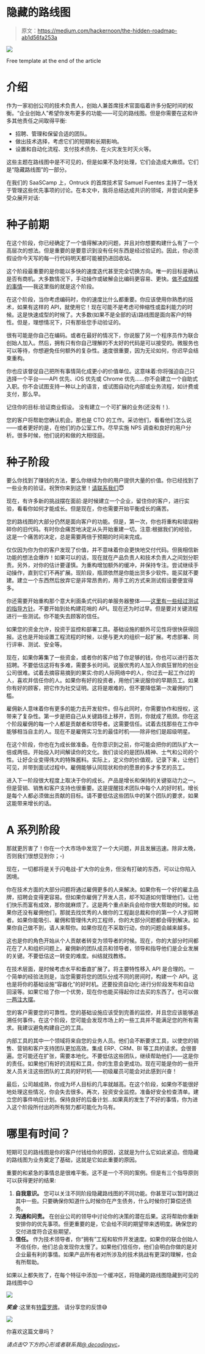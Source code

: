 # 隐藏的路线图

> 原文：<https://medium.com/hackernoon/the-hidden-roadmap-ab1d56fa253a>

![](img/6740351ab97ac3054f0fc2540119d85e.png)

Free template at the end of the article

# 介绍

作为一家初创公司的技术负责人，创始人兼首席技术官面临着许多分配时间的权衡。“企业创始人”希望你发布更多的功能——可见的路线图。但是你需要在这和许多其他责任之间取得平衡:

*   招聘、管理和保留合适的团队。
*   做出技术选择，考虑它们的短期和长期影响。
*   设置和自动化流程、支付技术债务、在火灾发生时灭火等。

这些主题在路线图中是不可见的，但是如果不及时处理，它们会造成大麻烦。它们是“隐藏路线图”的一部分。

在我们的 SaaSCamp 上，Ontruck 的首席技术官 Samuel Fuentes 主持了一场关于管理这些优先事项的讨论。在本文中，我将总结达成共识的领域，并尝试向更多受众展开对话:

# 种子前期

在这个阶段，你已经确定了一个值得解决的问题，并且对你想要构建什么有了一个高层次的想法。但是重要的是要意识到没有任何东西是经过验证的。因此，你必须假设你今天写的每一行代码明天都可能被扔进回收站。

这个阶段最重要的是你能以多快的速度迭代甚至完全切换方向。唯一的目标是确认是否有商机。大多数情况下，手动操作或破解会比编码更容易、更快。[做不成规模的事情](http://paulgraham.com/ds.html)——我这里指的就是这个阶段。

在这个阶段，当你考虑编码时，你的速度比什么都重要。你应该使用你熟悉的技术，如果有这样的 API，就使用它！现在可能不是考虑可伸缩性或盈利能力的时候。这是快速成型的时候了。大多数(如果不是全部的话)路线图是面向客户的特性。但是，理想情况下，只有那些您手动验证的。

很有可能是你自己在编码。或者在最好的情况下，你说服了另一个程序员作为联合创始人加入。然后，拥有只有你自己理解的不太好的代码是可以接受的。微服务也可以等待，你想避免任何额外的复杂性。速度很重要，因为无论如何，你迟早会结束重构。

你也应该督促自己把所有事情简化成更小的价值单位。这意味着:你将强迫自己只选择一个平台——API 优先、iOS 优先或 Chrome 优先……你不会建立一个自助式入职。你不会试图支持一种以上的语言，或试图自动化内部或业务流程，如计费或支付，那么早。

记住你的目标:验证商业假设。
没有建立一个可扩展的业务(还没有！).

您的客户将帮助您确认机会。那也是 CTO 的工作。采访他们，看看他们怎么说——或者更好的是，在他们的办公室工作。尽早实施 NPS 调查和良好的用户分析。很多时候，他们说的和做的大相径庭。

# 种子阶段

要么你找到了赚钱的方法，要么你继续为你的用户提供大量的价值。你已经找到了一些业务的验证。祝贺你来到这里！[请联系我们](http://www.pointninecap.com/contact/)😇

现在，有许多新的挑战摆在面前:是时候建立一个企业，留住你的客户，进行实验，看看你如何才能成长。但是现在，你也需要开始平衡成长的痛苦。

您的路线图的大部分仍然是面向客户的功能。但是，第一次，你也将重构和错误粉碎你的旧代码。有时你会痛苦地决定从头开始重建一切。注意:根据我们的经验，这是一个痛苦的决定，总是需要两倍于预期的时间来完成。

仅仅因为你为你的客户发现了价值，并不意味着你会更快地交付代码。但我相信新功能的想法会爆炸！如果可以的话，现在就在产品负责人和技术负责人之间划分职责。另外，对你的估计要谨慎。为重构增加额外的缓冲，并保持专注。尝试继续手动操作，直到它们不再扩展。现阶段，瓶颈依然是你能出货多少软件。能买就不要建。建立一个东西然后放弃它是非常昂贵的，用手工的方式来测试假设要便宜得多。

你还需要开始重构那个意大利面条式代码的单服务器整体——[这里有一些经过测试的指导方针](https://www.slideshare.net/AmazonWebServices/scaling-on-aws-for-the-first-10-million-users-36848880)。不要开始到处构建花哨的 API。现在还为时过早。但是要对关键流程进行一些测试。你不能失去顾客的信任。

如果您的资金允许，投资于监控和部署工具。基础设施的额外可见性将很快获得回报。这也是开始设置工程流程的时候，以便与更大的组织一起扩展。考虑部署、同行评审、测试、安全等。

现在，如果你筹集了一些资金，或者你的客户给了你足够的钱，你也可以进行首次招聘。不要低估这将有多难，需要多长时间。说服优秀的人加入你疯狂冒险的创业公司很难。试着去摘容易摘到的果实:你的人际网络中的人，你过去一起工作过的人，喜欢并信任你的人。如果你有好的投资者，用他们来说服你的早期员工。如果你有好的顾客，把它作为社交证明。这将是艰难的，但不要降低第一次雇佣的门槛。

雇佣新人意味着你有更多的能力去开发软件。但与此同时，你需要协作和授权，这带来了复杂性。第一步是把自己从关键路径上移开，否则，你就成了瓶颈。你在这个阶段雇佣的每一个人都是贡献者和领导者。这需要信任。试着去找那些在工作中能够相当自主的人。现在不是雇佣实习生的最佳时机——除非他们是超级明星。

在这个阶段，你也在为成长做准备。在你意识到之前，你可能会把你的团队扩大一倍或两倍。开始投入时间解读你的文化。我们谈论的是团队精神、士气和公司的个性。让好企业变得伟大的特殊酱料。实际上，定义你的价值观，记录下来，让他们可见，并带到面试过程中。雇佣能够认同现状和你的愿景的多才多艺的员工。

进入下一阶段很大程度上取决于你的成长。产品是增长和保持的关键驱动力之一。但是营销、销售和客户支持也很重要。这是提醒技术团队中每个人的好时机，增长是每个人都必须做出贡献的目标。请不要低估这些团队中的某个团队的要求，如果这能带来增长的话。

# A 系列阶段

那就更厉害了！你在一个大市场中发现了一个大问题，并且发展迅速。除非太晚，否则我们很想见到你；-)

现在，一切都将是关于闪电战-扩大你的业务，但没有打破的东西，可以让你陷入困境。

你在技术方面的大部分问题将通过雇佣更多的人来解决。如果你有一个好的雇主品牌，招聘会变得更容易。但如果你雇佣了开发人员，却不知道如何管理他们，让他们快乐而富有成效，那你就麻烦了。这是两个重点新兵会给你很大帮助的时候。如果你还没有雇佣他们，那就去找优秀的人做你的工程副总裁和你的第一个人才招聘者。如果你能吸引、雇佣和管理伟大的工程师，你的大部分问题都会得到解决。如果你自己做不到，请人来帮你。如果你现在不采取行动，你的问题会越来越多。

这也是你的角色开始从个人贡献者转变为领导者的时候。现在，你的大部分时间都花在了人和组织问题上。雇佣新的团队成员和领导者，领导和指导他们是企业发展的关键。不要低估这一转变的难度。纠结就找教练。

在技术层面，是时候考虑水平和垂直扩展了。将主要特性移入 API 是合理的。一个简单的经验法则是，当您需要将您的团队分成不同的房间时，构建一个 API。这也是将你的基础设施“容器化”的好时机。还要投资自动化:进行分阶段发布和自动回滚等。如果它给了你一个优势，现在你也能买得起你过去买的东西了。也可以做[一两注大摆](http://avc.com/2017/10/swinging-for-the-fences-2/)。

您的客户需要您的可靠性。您的基础设施应该受到完善的监控，并且您应该能够追溯任何事件。在这个阶段，您可能会发现市场上的一些工具并不能满足您的所有需求。我建议避免构建自己的工具。

内部工具的其中一个领域将来自您的业务人员。他们会不断要求工具，以使您的销售、营销和客户支持团队更加高效。集成 ERP、CRM、BI 等工具的请求。会很普遍。您可能还在扩张，需要本地化。不要低估这些团队，继续帮助他们——这是你的责任。如果他们有好的流程和工具，你的生意会更成功。现在可能是你的一些开发人员关注这些团队的工具的好时机——初级雇员可能会对此感到兴奋！

最后，公司越成熟，你成为坏人目标的几率就越高。在这个阶段，如果你不能很好地处理这些情况，你会失去很多。再次，投资安全监控。准备好安全检查清单。建立您的事件响应计划。保持良好的后备计划…如果真的发生了不好的事情，你为进入这个阶段所付出的所有努力都可能化为乌有。

# 哪里有时间？

短期可见的路线图是你的客户付钱给你的原因，这就是为什么它如此紧迫。但隐藏的路线图为业务奠定了基础，这就是它如此重要的原因。

重要的和紧急的事情总是很难平衡。这不是一个不同的案例。但是有三个指导原则可以获得更好的结果:

1.  **自我意识。** 您可以关注不同阶段隐藏路线图的不同功能。你甚至可以暂时跳过其中一些。只要确保你知道什么时候你在产生债务，什么时候你打算偿还债务。
2.  **沟通和问责。** 在创业公司的领导中讨论你的决策的潜在后果。这将帮助你重新安排你的优先事项。但更重要的是，它会给不同的期望带来透明度。确保您的交付进度符合这些期望。
3.  **信任。** 作为技术领导者，你“拥有”工程和软件开发速度。如果你的联合创始人不信任你，他们总会发现你太慢了。如果他们信任你，他们会明白你做的是对企业最有利的事情。如果产品所有者对所涉及的技术挑战有更深的理解，也会有所帮助。

如果以上都失败了，在每个特征中添加一个缓冲区，将隐藏的路线图隐藏到可见的路线图中😉

![](img/58180d15b535f5c13253689ec6a370cc.png)

***奖金*** :这里有[特雷罗牌](https://trello.com/b/zdNLp8z8/the-hidden-roadmap)。
请分享您的反馈😅

[![](img/ef3303a1d7ab4ea3dd3caad5b433f4ed.png)](http://eepurl.com/cq8TLP)

你喜欢这篇文章吗？

*请点击♡下方的心形或者联系我*[*@ decodingvc*](https://twitter.com/DecodingVC)*。*